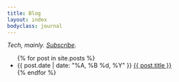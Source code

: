 ```yaml
---
title: Blog
layout: index
bodyclass: journal
---
```


*Tech, mainly.  [Subscribe](/feed.xml).*

<ul class="archive">
{% for post in site.posts %}
  <li>
      <time>{{ post.date | date: "%A, %B %d, %Y" }}</time>
      <a href="{{ post.url }}">{{ post.title }}</a>      
  </li>
{% endfor %}
</ul>
